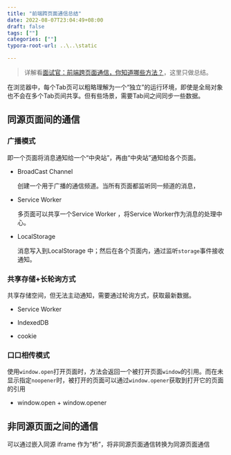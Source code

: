 ```yaml
---
title: "前端跨页面通信总结"
date: 2022-08-07T23:04:49+08:00
draft: false
tags: [""]
categories: [""]
typora-root-url: ..\..\static

---
```


> 详解看[面试官：前端跨页面通信，你知道哪些方法？](https://juejin.cn/post/6844903811232825357)，这里只做总结。

在浏览器中，每个Tab页可以粗略理解为一个“独立”的运行环境，即使是全局对象也不会在多个Tab页间共享。但有些场景，需要Tab间之间同步一些数据。

## 同源页面间的通信

### 广播模式

即一个页面将消息通知给一个“中央站”，再由“中央站”通知给各个页面。

- BroadCast Channel

  创建一个用于广播的通信频道。当所有页面都监听同一频道的消息，

- Service Worker

  多页面可以共享一个Service Worker ，将Service Worker作为消息的处理中心。

- LocalStorage

  消息写入到LocalStorage 中；然后在各个页面内，通过监听`storage`事件接收通知。

### 共享存储+长轮询方式

共享存储空间，但无法主动通知，需要通过轮询方式，获取最新数据。

- Service Worker
- IndexedDB

- cookie

### 口口相传模式

使用`window.open`打开页面时，方法会返回一个被打开页面`window`的引用。而在未显示指定`noopener`时，被打开的页面可以通过`window.opener`获取到打开它的页面的引用 

- window.open + window.opener

## 非同源页面之间的通信

可以通过嵌入同源 iframe 作为“桥”，将非同源页面通信转换为同源页面通信